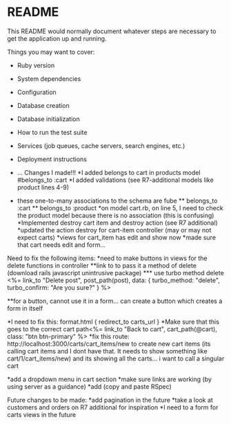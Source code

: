 # README

This README would normally document whatever steps are necessary to get the
application up and running.

Things you may want to cover:

* Ruby version

* System dependencies

* Configuration

* Database creation

* Database initialization

* How to run the test suite

* Services (job queues, cache servers, search engines, etc.)

* Deployment instructions

* ...
Changes I made!!!
*I added belongs to cart in products model   #belongs_to :cart
*I added validations (see R7-additional models like product lines 4-9)
* these one-to-many associations to the schema are fube
**   belongs_to :cart
**   belongs_to :product
*on model cart.rb, on line 5, I need to check the product model because there is no association (this is confusing)
*Implemented destroy cart item and destroy action (see R7 additional)
*updated the action destroy for cart-item controller (may or may not expect carts)
*views for cart_item has edit and show now
*made sure that cart needs edit and form... 

Need to fix the following items:
*need to make buttons in views for the delete functions in controller
**link to to pass it a method of delete (download rails javascript unintrusive package)
*** use turbo method delete 
<%= link_to "Delete post", post_path(post), data: { turbo_method: "delete", turbo_confirm: "Are you sure?" } %>

**for a button, cannot use it in a form... can create a button which creates a form in itself 


*I need to fix this: format.html { redirect_to carts_url }
*Make sure that this goes to the correct cart path<%=  link_to "Back to cart", cart_path(@cart), class: "btn btn-primary" %>
*fix this route: http://localhost:3000/carts/cart_items/new to create new cart items (its calling cart items and I dont have that. It needs to show something like cart/1/cart_items/new) and its showing all the carts... i want to call a singular cart


*add a dropdown menu in cart section
*make sure links are working (by using server as a guidance)
*add (copy and paste RSpec)

Future changes to be made:
*add pagination in the future
*take a look at customers and orders on R7 additional for inspiration
*I need to a form for carts views in the future 